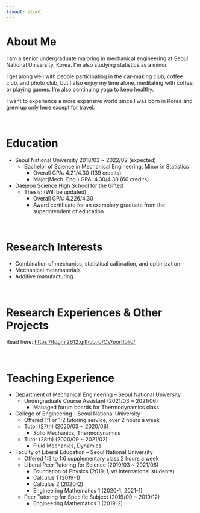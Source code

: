 ```yaml
---
layout: about 
---
```


# About Me
I am a senior undergraduate majoring in mechanical engineering at Seoul National University, Korea.
I'm also studying statistics as a minor.

I get along well with people participating in the car-making club, coffee club, and photo club, but I also enjoy my time alone, meditating with coffee, or playing games. I'm also continuing yoga to keep healthy.

I want to experience a more expansive world since I was born in Korea and grew up only here except for travel.

<br/>

# Education
* Seoul National University 2018/03 ~ 2022/02 (expected)
  * Bachelor of Science in Mechanical Engineering, Minor in Statistics
    * Overall GPA: 4.21/4.30 (139 credits)
    * Major(Mech. Eng.) GPA: 4.30/4.30 (60 credits)
* Daejeon Science High School for the Gifted
  * Thesis: (Will be updated)
    * Overall GPA: 4.226/4.30
    * Award certificate for an exemplary graduate from the superintendent of education

<br/>

# Research Interests
* Combination of mechanics, statistical calibration, and optimization
* Mechanical metamaterials
* Additive manufacturing

<br/>

# Research Experiences & Other Projects
Read here: https://tpgml2612.github.io/CV/portfolio/

<br/>

# Teaching Experience
* Department of Mechanical Engineering – Seoul National University
  * Undergraduate Course Assistant (2021/03 ~ 2021/06)
    * Managed forum boards for Thermodynamics class
* College of Engineering – Seoul National University
  * Offered 1:1 or 1:2 tutoring service, over 2 hours a week
  * Tutor (27th) (2020/03 ~ 2020/08)
    * Solid Mechanics, Thermodynamics
  * Tutor (28th) (2020/09 ~ 2021/02)
    * Fluid Mechanics, Dynamics
* Faculty of Liberal Education – Seoul National University
  * Offered 1:3 to 1:6 supplementary class 2 hours a week
  * Liberal Peer Tutoring for Science (2019/03 ~ 2021/06)
    * Foundation of Physics (2019-1, w/ international students)
    * Calculus 1 (2019-1)
    * Calculus 2 (2020-2)
    * Engineering Mathematics 1 (2020-1, 2021-1)
  * Peer Tutoring for Specific Subject (2019/09 ~ 2019/12)
    * Engineering Mathematics 1 (2019-2)